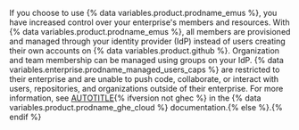 If you choose to use {% data variables.product.prodname_emus %}, you have increased control over your enterprise's members and resources. With {% data variables.product.prodname_emus %}, all members are provisioned and managed through your identity provider (IdP) instead of users creating their own accounts on {% data variables.product.github %}. Organization and team membership can be managed using groups on your IdP. {% data variables.enterprise.prodname_managed_users_caps %} are restricted to their enterprise and are unable to push code, collaborate, or interact with users, repositories, and organizations outside of their enterprise. For more information, see [AUTOTITLE](/enterprise-cloud@latest/admin/identity-and-access-management/using-enterprise-managed-users-for-iam/about-enterprise-managed-users){% ifversion not ghec %} in the {% data variables.product.prodname_ghe_cloud %} documentation.{% else %}.{% endif %}
